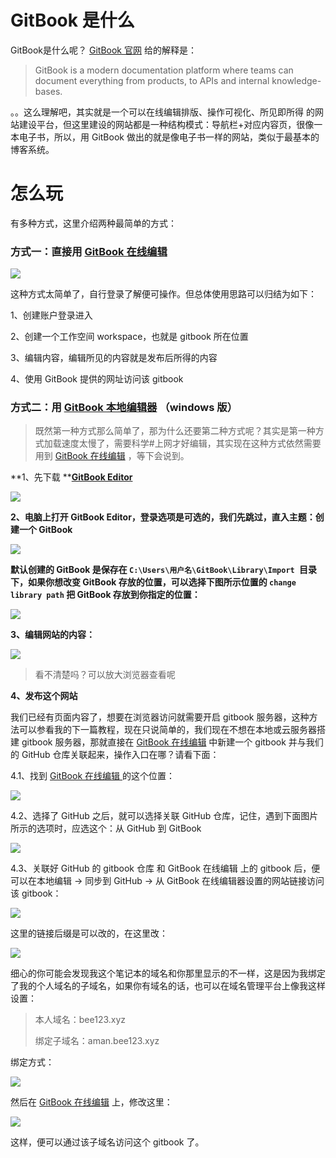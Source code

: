 # GitBook 是什么

GitBook是什么呢？ [GitBook 官网](https://www.gitbook.com) 给的解释是：

> GitBook is a modern documentation platform where teams can document everything from products, to APIs and internal knowledge-bases.

。。这么理解吧，其实就是一个可以在线编辑排版、操作可视化、所见即所得 的网站建设平台，但这里建设的网站都是一种结构模式：导航栏+对应内容页，很像一本电子书，所以，用 GitBook 做出的就是像电子书一样的网站，类似于最基本的博客系统。

# 怎么玩

有多种方式，这里介绍两种最简单的方式：

### 方式一：直接用 [GitBook 在线编辑](https://app.gitbook.com)

![](/assets/import.png)

这种方式太简单了，自行登录了解便可操作。但总体使用思路可以归结为如下：

1、创建账户登录进入

2、创建一个工作空间 workspace，也就是 gitbook 所在位置

3、编辑内容，编辑所见的内容就是发布后所得的内容

4、使用 GitBook 提供的网址访问该 gitbook

### 方式二：用 [GitBook 本地编辑器](https://legacy.gitbook.com/editor) （windows 版）

> 既然第一种方式那么简单了，那为什么还要第二种方式呢？其实是第一种方式加载速度太慢了，需要科学\#上网才好编辑，其实现在这种方式依然需要用到 [GitBook 在线编辑](https://app.gitbook.com) ，等下会说到。

**1、先下载 **[**GitBook Editor**](https://legacy.gitbook.com/editor)

![](/assets/import2.png)

**2、电脑上打开 GitBook Editor，登录选项是可选的，我们先跳过，直入主题：创建一个 GitBook**



![](/assets/import3.png)



**默认创建的 GitBook 是保存在 `C:\Users\用户名\GitBook\Library\Import `目录下，如果你想改变 GitBook 存放的位置，可以选择下图所示位置的 `change library path` 把 GitBook 存放到你指定的位置：**



![](/assets/import4.png)



**3、编辑网站的内容：**

![](/assets/import5.png)

> 看不清楚吗？可以放大浏览器查看呢



**4、发布这个网站**



我们已经有页面内容了，想要在浏览器访问就需要开启 gitbook 服务器，这种方法可以参看我的下一篇教程，现在只说简单的，我们现在不想在本地或云服务器搭建 gitbook 服务器，那就直接在 [GitBook 在线编辑](https://app.gitbook.com) 中新建一个 gitbook 并与我们的 GitHub 仓库关联起来，操作入口在哪？请看下面：



4.1、找到 [GitBook 在线编辑 ](https://app.gitbook.com)的这个位置：



![](/assets/import6.png)



4.2、选择了 GitHub 之后，就可以选择关联 GitHub 仓库，记住，遇到下面图片所示的选项时，应选这个：从 GitHub 到 GitBook

![](/assets/import7.png)

4.3、关联好 GitHub 的 gitbook 仓库 和 GitBook 在线编辑 上的 gitbook 后，便可以在本地编辑 -&gt; 同步到 GitHub -&gt; 从 GitBook 在线编辑器设置的网站链接访问该 gitbook：



![](/assets/import8.png)



这里的链接后缀是可以改的，在这里改：



![](/assets/import9.png)



细心的你可能会发现我这个笔记本的域名和你那里显示的不一样，这是因为我绑定了我的个人域名的子域名，如果你有域名的话，也可以在域名管理平台上像我这样设置：

> 本人域名：bee123.xyz
>
> 绑定子域名：aman.bee123.xyz

绑定方式：

![](/assets/import10.png)

然后在 [GitBook 在线编辑](https://app.gitbook.com) 上，修改这里：



![](/assets/import11.png)



这样，便可以通过该子域名访问这个 gitbook 了。

